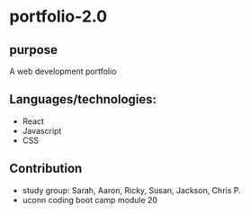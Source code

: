 # portfolio-2.0

## purpose
A web development portfolio

## Languages/technologies:
* React
* Javascript
* CSS

## Contribution
* study group: Sarah, Aaron, Ricky, Susan, Jackson, Chris P.
* uconn coding boot camp module 20
